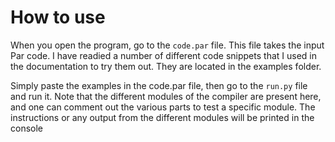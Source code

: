 # How to use
When you open the program, go to the `code.par` file. This file takes the input Par code. I have readied a number of different code snippets that I used in the documentation to try them out. They are located in the examples folder.

Simply paste the examples in the code.par file, then go to the `run.py` file and run it. Note that the different modules of the compiler are present here, and one can comment out the various parts to test a specific module. The instructions or any output from the different modules will be printed in the console

